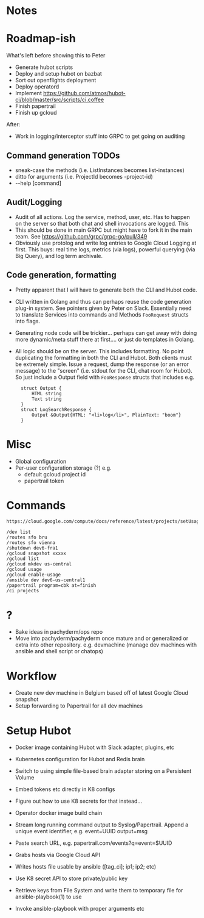 # Notes

# Roadmap-ish

What's left before showing this to Peter

- Generate hubot scripts
- Deploy and setup hubot on bazbat
- Sort out openflights deployment
- Deploy operatord
- Implement https://github.com/atmos/hubot-ci/blob/master/src/scripts/ci.coffee
- Finish papertrail
- Finish up gcloud

After:

- Work in logging/interceptor stuff into GRPC to get going on auditing

## Command generation TODOs
- sneak-case the methods (i.e. ListInstances becomes list-instances)
- ditto for arguments (i.e. ProjectId becomes -project-id)
- --help [command]

## Audit/Logging
- Audit of all actions. Log the service, method, user, etc. Has to happen on the
  server so that both chat and shell invocations are logged. This
- This should be done in main GRPC but might have to fork it in the main team.
  See <https://github.com/grpc/grpc-go/pull/349>
- Obviously use protolog and write log entries to Google Cloud Logging at first.
  This buys: real time logs, metrics (via logs), powerful querying (via Big
  Query), and log term archivale.

## Code generation, formatting

- Pretty apparent that I will have to generate both the CLI and Hubot code.
- CLI written in Golang and thus can perhaps reuse the code generation
  plug-in system. See pointers given by Peter on Slack. Essentially need to
  translate Services into commands and Methods `FooRequest` structs into flags.
- Generating node code will be trickier... perhaps can get away with doing more
  dynamic/meta stuff there at first.... or just do templates in Golang.
- All logic should be on the server. This includes formatting. No point
  duplicating the formatting in both the CLI and Hubot. Both clients must be
  extremely simple. Issue a request, dump the response (or an error message) to
  the "screen" (i.e. stdout for the CLI, chat room for Hubot). So just include
  a Output field with `FooResponse` structs that includes e.g.

		struct Output {
			HTML string
			Text string
		}
		struct LogSearchResponse {
			Output &Output{HTML: "<li>log</li>", PlainText: "boom"}
		}

# Misc
- Global configuration
- Per-user configuration storage (?) e.g.
	- default gcloud project id
	- papertrail token

# Commands

```
https://cloud.google.com/compute/docs/reference/latest/projects/setUsageExportBucket

/dev list
/routes sfo bru
/routes sfo vienna
/shutdown dev6-fra1
/gcloud snapshot xxxxx
/gcloud list
/gcloud mkdev us-central
/gcloud usage
/gcloud enable-usage
/ansible dev dev6-us-central1
/papertrail program=cbk at=finish
/ci projects
```

# ?

- Bake ideas in pachyderm/ops repo
- Move into pachyderm/pachyderm once mature and or generalized or extra into
  other repository. e.g. devmachine (manage dev machines with ansible and shell
  script or chatops)

# Workflow

- Create new dev machine in Belgium based off of latest Google Cloud snapshot
- Setup forwarding to Papertrail for all dev machines

# Setup Hubot

- Docker image containing Hubot with Slack adapter, plugins, etc
- Kubernetes configuration for Hubot and Redis brain
- Switch to using simple file-based brain adapter storing on a Persistent Volume
- Embed tokens etc directly in K8 configs
- Figure out how to use K8 secrets for that instead...
- Operator docker image build chain

- Stream long running command output to Syslog/Papertrail. Append a unique
  event identifier, e.g. event=UUID output=msg
- Paste search URL, e.g. papertrail.com/events?q=event=$UUID

- Grabs hosts via Google Cloud API
- Writes hosts file usable by ansible ([tag_ci]; ip1; ip2; etc)
- Use K8 secret API to store private/public key
- Retrieve keys from File System and write them to temporary file for ansible-playbook(1) to use
- Invoke ansible-playbook with proper arguments etc
